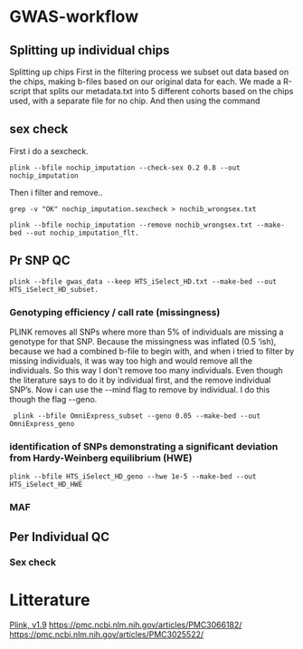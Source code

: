 # GWAS-workflow
## Splitting up individual chips
Splitting up chips
First in the filtering process we subset out data based on the chips, making b-files based on our original data for each. We made a R-script that splits our metadata.txt into 5 different cohorts based on the chips used, with a separate file for no chip. And then using the command

## sex check
First i do a sexcheck.
```
plink --bfile nochip_imputation --check-sex 0.2 0.8 --out nochip_imputation
```
Then i filter and remove..
```
grep -v "OK" nochip_imputation.sexcheck > nochib_wrongsex.txt
```
```
plink --bfile nochip_imputation --remove nochib_wrongsex.txt --make-bed --out nochip_imputation_flt.
```

## Pr SNP QC
```
plink --bfile gwas_data --keep HTS_iSelect_HD.txt --make-bed --out HTS_iSelect_HD_subset.
```
### Genotyping efficiency / call rate (missingness)
PLINK removes all SNPs where more than 5% of individuals are missing a genotype for that SNP. Because the missingness was inflated (0.5 ‘ish), because we had a combined b-file to begin with, and when i tried to filter by missing individuals, it was way too high and would remove all the individuals. So this way I don't remove too many individuals. Even though the literature says to do it by individual first, and the remove individual SNP’s. Now i can use the --mind flag to remove by individual. I do this though the flag --geno.
```
 plink --bfile OmniExpress_subset --geno 0.05 --make-bed --out OmniExpress_geno

```
### identification of SNPs demonstrating a significant deviation from Hardy-Weinberg equilibrium (HWE)


```
plink --bfile HTS_iSelect_HD_geno --hwe 1e-5 --make-bed --out HTS_iSelect_HD_HWE
```

### MAF

## Per Individual QC
### Sex check

# Litterature
[Plink, v1.9](https://www.cog-genomics.org/plink/1.9/)
https://pmc.ncbi.nlm.nih.gov/articles/PMC3066182/
https://pmc.ncbi.nlm.nih.gov/articles/PMC3025522/


